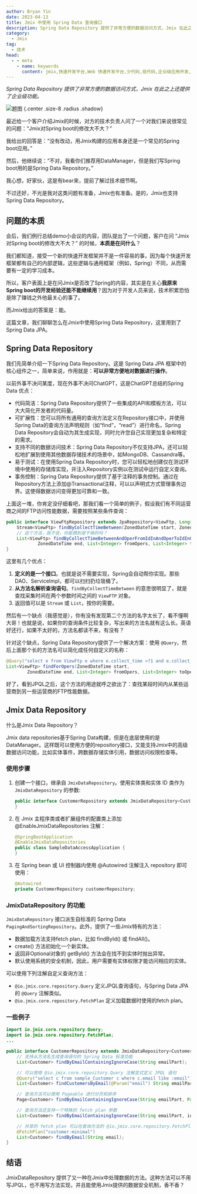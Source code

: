 ```yaml
---
author: Bryan Yin
date: 2023-04-13
title: Jmix 中使用 Spring Data 查询接口
description: Spring Data Repository 提供了非常方便的数据访问方式，Jmix 在此之上还提供了企业级功能。
category:
  - Jmix
tag:
  - 技术
head:
  - - meta
    - name: keywords
      content: jmix,快速开发平台,Web 快速开发平台,少代码,低代码,企业级应用开发,Spring 框架
---
```


_Spring Data Repository 提供了非常方便的数据访问方式，Jmix 在此之上还提供了企业级功能。_

<!-- more -->

![题图](https://cdn.abmcode.com/zh-cn/jmix/tech/_media/jmix-data-repo/jmix_data_repo.png) {.center .size-8 .radius .shadow}

<!-- # 大标题 -->

最近给一个客户介绍Jmix的时候，对方的技术负责人问了一个对我们来说很常见的问题：“Jmix对Spring boot的修改大不大？”

我给出的回答是：“没有改动，用Jmix构建的应用本身还是一个常见的Spring boot应用。”

然后，他继续说：“不对，我看你们推荐用DataManager，但是我们写Spring boot用的是Spring Data Repository。”

我心想，好家伙，这是有bear来，提前了解过技术细节啊。

不过还好，不光是我对这类问题有准备，Jmix也有准备。是的，Jmix也支持Spring Data Repository。

## 问题的本质

会后，我们例行总结demo小会议的内容，团队提出了一个问题，客户在问 “Jmix对Spring boot的修改大不大？” 的时候，**本质是在问什么**？

我们都知道，接受一个新的快速开发框架并不是一件容易的事，因为每个快速开发框架都有自己的内部逻辑，这些逻辑与通用框架（例如，Spring）不同，从而需要有一定的学习成本。

所以，客户表面上是在问Jmix是否改了Spring的内容，其实是在关心**我原来Spring boot的开发经验还能不能继续用**？因为对于开发人员来说，技术积累恐怕是除了赚钱之外他最关心的事了。

而Jmix给出的答案是：能。

这篇文章，我们聊聊怎么在Jmix中使用Spring Data Repository，这里用到了Spring Data JPA。

## Spring Data Repository

我们先简单介绍一下Spring Data Repository。这是 Spring Data JPA 框架中的核心组件之一，简单来说，作用就是：**可以非常方便地对数据进行操作**。

以前外事不决问某度，现在外事不决问ChatGPT，这是ChatGPT总结的Spring Data 优点：

- 代码简洁：Spring Data Repository提供了一些集成的API和模板方法，可以大大简化开发者的代码量。
- 可扩展性：您可以将所有通用的查询方法定义在Repository接口中，并使用Spring Data的查询方法声明规则（如“find”，“read”）进行命名，Spring Data Repository会自动为其生成实现，同时允许您自己实现更加复杂和特定的需求。
- 支持不同的数据访问技术：Spring Data Repository不仅支持JPA，还可以轻松地扩展到使用其他数据存储技术的场景中，如MongoDB、Cassandra等。
- 易于测试：在使用Spring Data Repository时，您可以轻松地创建仅在测试环境中使用的存储库实现，并注入Repository实例以在测试中运行自定义查询。
- 事务控制：Spring Data Repository提供了基于注释的事务控制。通过在Repository方法上添加@Transactional注释，可以以声明式方式管理事务边界。这使得数据访问变得更加可靠和一致。

上面这一堆，你肯定没仔细看吧，那我们看一个简单的例子，假设我们有不同运营商之间的FTP访问性能数据，需要按照某些条件查询：

```java
public interface ViewFtpRepository extends JpaRepository<ViewFtp, Long> {
    Stream<ViewFtp> findByCollectTimeBetween(ZonedDateTime start, ZonedDateTime end);
    // 这个方法，我不说，你能猜到是干嘛的吗？
    List<ViewFtp> findByCollectTimeBetweenAndOperFromIdInAndOperToIdInOrderByCollectTime(ZonedDateTime start,
            ZonedDateTime end, List<Integer> fromOpers, List<Integer> toOpers);
}
```

这里有几个优点：
1. **定义的是一个接口**。也就是说不需要实现，Spring会自动帮你实现。那些DAO、ServiceImpl，都可以扫扫扔垃圾桶了。
2. **从方法名解析查询语句**。`findByCollectTimeBetween` 的意思很明显了，就是查找采集时间在两个参数时间之间的 `ViewFTP` 对象。
3. 返回值可以是 `Stream` 或 `List`，按你的需要。

然后有一个缺点（我感觉是），你有没有发现第二个方法的名字太长了，看不懂啊大哥！也就是说，如果你的查询条件比较复杂，写出来的方法名就有这么长。英语好还行，如果不太好的，方法名都读不来，有没有？

针对这个缺点，Spring Data Repository提供了一个解决方案：使用 `@Query`，然后上面那个长的方法名可以简化成任何自定义的名称：

```java
@Query("select e from ViewFtp e where e.collect_time >?1 and e.collect_time <?2 and e.oper_from_id in (?3) and e.oper_to_id in (?4) order by e.collect_time")
List<ViewFtp> findForOpers(ZonedDateTime start,
        ZonedDateTime end, List<Integer> fromOpers, List<Integer> toOpers);
```

好了，看到JPQL之后，这个方法的用途就呼之欲出了：查找某段时间内从某些运营商到另一些运营商的FTP性能数据。

## Jmix Data Repository

什么是Jmix Data Repository？

Jmix data repositories基于Spring Data构建，但是在底层使用的是DataManager。这样既可以使用方便的repository接口，又能支持Jmix中的高级数据访问功能，比如实体事件，跨数据存储实体引用，数据访问权限检查等。

### 使用步骤

1. 创建一个接口，继承自 `JmixDataRepository`。使用实体类和实体 ID 类作为 `JmixDataRepository` 的参数:
   ```java
   public interface CustomerRepository extends JmixDataRepository<Customer, UUID> {
   }
   ```
2. 在 Jmix 主程序类或者扩展组件的配置类上添加 @EnableJmixDataRepositories 注解：
   ```java
   @SpringBootApplication
   @EnableJmixDataRepositories
   public class SampleDataAccessApplication {
   }
   ```
3. 在 Spring bean 或 UI 控制器内使用 @Autowired 注解注入 repository 即可使用：
   ```java
   @Autowired
   private CustomerRepository customerRepository;
   ```

### JmixDataRepository 的功能

`JmixDataRepository` 接口派生自标准的 Spring Data `PagingAndSortingRepository`。此外，提供了一些Jmix特有的方法：
- 数据加载方法支持fetch plan，比如 findById() 或 findAll()。
- create() 方法初始化一个新实体。
- 返回非Optional对象的 getById() 方法会在找不到实体时抛出异常。
- 默认使用系统的安全机制，因此，用户需要有实体权限才能访问相应的实体。

可以使用下列注解自定义查询方法：

- `@io.jmix.core.repository.Query` 定义JPQL查询语句，与Spring Data JPA的 `@Query` 注解类似。
- `@io.jmix.core.repository.FetchPlan` 定义加载数据时使用的fetch plan。

### 一些例子

```java
import io.jmix.core.repository.Query;
import io.jmix.core.repository.FetchPlan;
...

public interface CustomerRepository extends JmixDataRepository<Customer, UUID> {
    // 支持从方法名生成查询语句的 Spring Data 标准功能
    List<Customer> findByEmailContainingIgnoreCase(String emailPart);

    // 可以使用 @io.jmix.core.repository.Query 注解显式定义 JPQL 语句
    @Query("select c from sample_Customer c where c.email like :email")
    List<Customer> findCustomersByEmail(@Param("email") String emailPart);

    // 查询方法可以使用 Pageable 进行分页和排序
    Page<Customer> findByEmailContainingIgnoreCase(String emailPart, Pageable pageable);

    // 查询方法还支持一个特殊的 fetch plan 参数
    List<Customer> findByEmailContainingIgnoreCase(String emailPart, io.jmix.core.FetchPlan fetchPlan);

    // 共享的 fetch plan 可以在查询方法的 @io.jmix.core.repository.FetchPlan 注解中定义
    @FetchPlan("customer-minimal")
    List<Customer> findByEmail(String email);
}
```

## 结语

JmixDataRepository 提供了又一种在Jmix中处理数据的方法。这种方法可以不用写JPQL，也不用写方法实现，并且能使用Jmix提供的数据安全机制，香不香？
